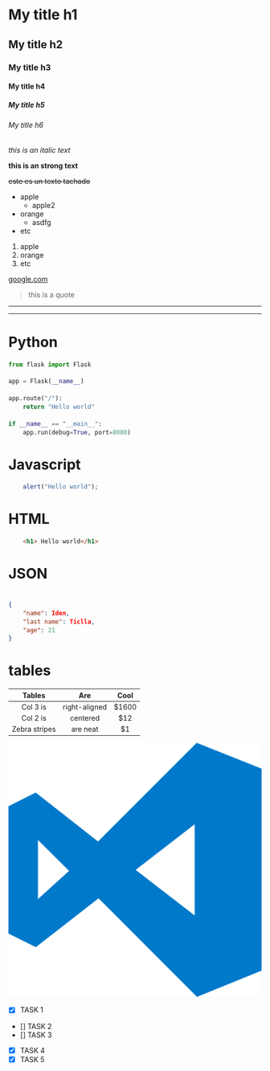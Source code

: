 <!--HEADINGS-->
# My title h1
## My title h2
### My title h3
#### My title h4
##### My title h5
###### My title h6

<!--italic-->
*this is  an italic text*

<!--strong-->
**this is an strong text**
<!--strikethrough-->
~~este es un texto tachado~~


<!--ul-->
* apple
    * apple2
* orange
    * asdfg
* etc

1. apple
2. orange
3. etc

<!--URLS-->

[google.com](https://google.com)

> this is a quote

---
___

<!--CODIGOS DE LENGUAJES-->

# Python
``` python
from flask import Flask

app = Flask(__name__)

app.route("/"):
    return "Hello world"

if __name__ == "__main__":
    app.run(debug=True, port=8080)
```

# Javascript
```javascript
    alert("Hello world");
```
# HTML

```html
    <h1> Hello world</h1>
```

# JSON

```json

{
    "name": Iden,
    "last name": Ticlla,
    "age": 21
}
```

# tables

| Tables        | Are               | Cool   |
|:-------------:|:-----------------:|:------:|
| Col 3 is      | right-aligned     | $1600  |
| Col 2 is      | centered          | $12    |
| Zebra stripes | are neat          | $1     |




![visual studio code logo](vscode-logo.svg "vscode logo")

<!-- GITHUB MARKDOWN-->

* [x] TASK 1
* [] TASK 2
* [] TASK 3
* [x] TASK 4
* [x] TASK 5